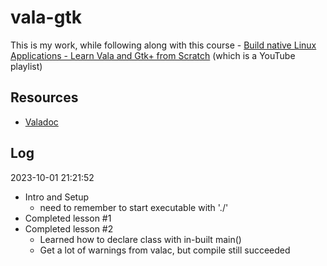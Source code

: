 # vala-gtk

This is my work, while following along with this course - [Build native Linux Applications - Learn Vala and Gtk+ from Scratch](https://www.youtube.com/watch?v=7z0NVCrJr6A&list=PLriKzYyLb28mn2lS3c5yqMHgLREi7kR9-) (which is a YouTube playlist)

## Resources

- [Valadoc](https://valadoc.org/)

## Log

2023-10-01 21:21:52
- Intro and Setup
    - need to remember to start executable with './'
- Completed lesson #1
- Completed lesson #2
    - Learned how to declare class with in-built main()
    - Get a lot of warnings from valac, but compile still succeeded

